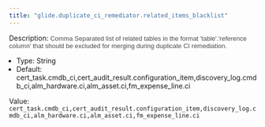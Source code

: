 ```yaml
---
title: "glide.duplicate_ci_remediator.related_items_blacklist"
---
```


Description: <span style = 'font-family: Arial; font-size: 13px; color: #4a4a4a;'>Comma Separated list of related tables in the format 'table'.'reference column' that should be excluded for merging during duplicate CI remediation.<ul style='margin: 0px; padding-left:15px;'><li>Type: String</li><li>Default: cert_task.cmdb_ci,cert_audit_result.configuration_item,discovery_log.cmdb_ci,alm_hardware.ci,alm_asset.ci,fm_expense_line.ci</li></ul></span>

Value: `cert_task.cmdb_ci,cert_audit_result.configuration_item,discovery_log.cmdb_ci,alm_hardware.ci,alm_asset.ci,fm_expense_line.ci`